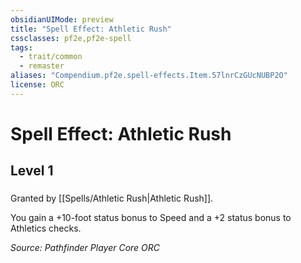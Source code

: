 ```yaml
---
obsidianUIMode: preview
title: "Spell Effect: Athletic Rush"
cssclasses: pf2e,pf2e-spell
tags:
  - trait/common
  - remaster
aliases: "Compendium.pf2e.spell-effects.Item.57lnrCzGUcNUBP2O"
license: ORC
---
```

# Spell Effect: Athletic Rush
## Level 1
### 






Granted by [[Spells/Athletic Rush|Athletic Rush]].

You gain a +10-foot status bonus to Speed and a +2 status bonus to Athletics checks.

*Source: Pathfinder Player Core*
*ORC*